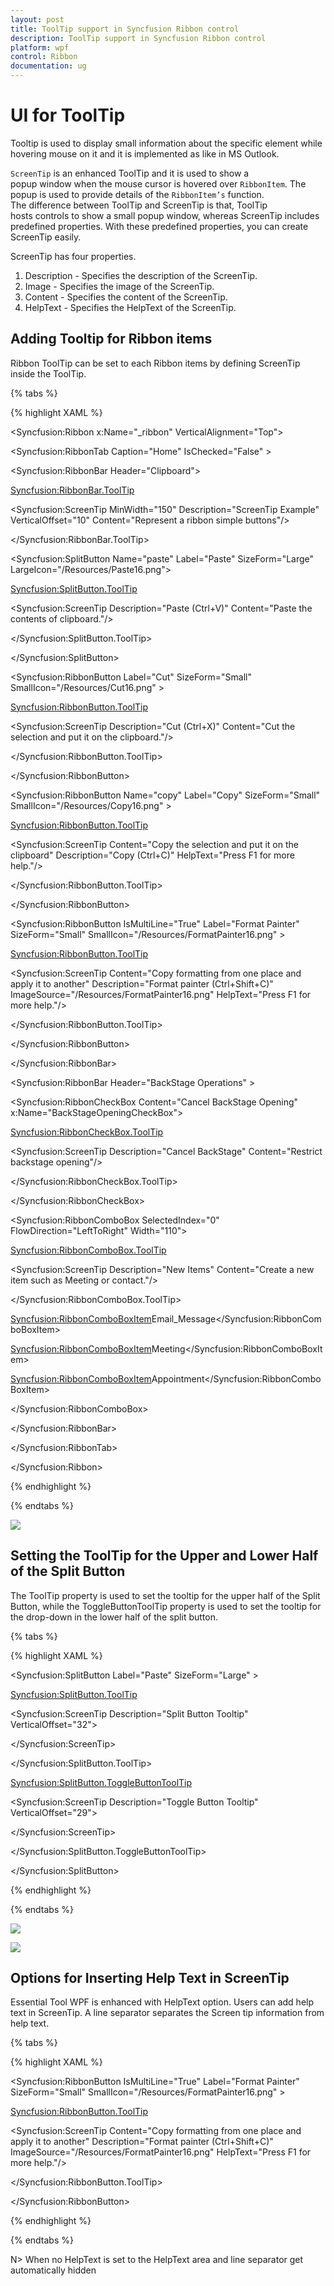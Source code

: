 ```yaml
---
layout: post
title: ToolTip support in Syncfusion Ribbon control
description: ToolTip support in Syncfusion Ribbon control
platform: wpf
control: Ribbon
documentation: ug
---
```

# UI for ToolTip

Tooltip is used to display small information about the specific element while hovering mouse on it and it is implemented as like in MS Outlook.

`ScreenTip` is an enhanced ToolTip and it is used to show a popup window when the mouse cursor is hovered over `RibbonItem`. The popup is used to provide details of the `RibbonItem’s` function. The difference between ToolTip and ScreenTip is that, ToolTip hosts controls to show a small popup window, whereas ScreenTip includes predefined properties. With these predefined properties, you can create ScreenTip easily.

ScreenTip has four properties.

1.	Description - Specifies the description of the ScreenTip.
2.	Image - Specifies the image of the ScreenTip.
3.	Content - Specifies the content of the ScreenTip.
4.	HelpText - Specifies the HelpText of the ScreenTip.


## Adding Tooltip for Ribbon items

Ribbon ToolTip  can be set to each Ribbon items by defining ScreenTip inside the ToolTip.

{% tabs %}

{% highlight XAML %}

<Syncfusion:Ribbon x:Name="_ribbon"   VerticalAlignment="Top">

<Syncfusion:RibbonTab  Caption="Home" IsChecked="False"  >

<Syncfusion:RibbonBar Header="Clipboard">

<Syncfusion:RibbonBar.ToolTip>

<Syncfusion:ScreenTip MinWidth="150" Description="ScreenTip Example" VerticalOffset="10" Content="Represent a ribbon simple buttons"/>

</Syncfusion:RibbonBar.ToolTip>

<Syncfusion:SplitButton  Name="paste" Label="Paste" SizeForm="Large"  LargeIcon="/Resources/Paste16.png">

<Syncfusion:SplitButton.ToolTip>

<Syncfusion:ScreenTip  Description="Paste (Ctrl+V)" Content="Paste the contents of clipboard."/>

</Syncfusion:SplitButton.ToolTip>

</Syncfusion:SplitButton>

<Syncfusion:RibbonButton   Label="Cut" SizeForm="Small"  SmallIcon="/Resources/Cut16.png" >

<Syncfusion:RibbonButton.ToolTip>

<Syncfusion:ScreenTip Description="Cut (Ctrl+X)" Content="Cut the selection and put it on the clipboard."/>

</Syncfusion:RibbonButton.ToolTip>

</Syncfusion:RibbonButton>

<Syncfusion:RibbonButton Name="copy"   Label="Copy" SizeForm="Small"   SmallIcon="/Resources/Copy16.png"  >

<Syncfusion:RibbonButton.ToolTip>

<Syncfusion:ScreenTip Content="Copy the selection and put it on the clipboard" Description="Copy (Ctrl+C)" HelpText="Press F1 for more help."/>

</Syncfusion:RibbonButton.ToolTip>

</Syncfusion:RibbonButton>

<Syncfusion:RibbonButton IsMultiLine="True"  Label="Format Painter" SizeForm="Small"  SmallIcon="/Resources/FormatPainter16.png" >

<Syncfusion:RibbonButton.ToolTip>

<Syncfusion:ScreenTip Content="Copy formatting from one place and apply it to another" Description="Format painter (Ctrl+Shift+C)" ImageSource="/Resources/FormatPainter16.png" HelpText="Press F1 for more help."/>

</Syncfusion:RibbonButton.ToolTip>

</Syncfusion:RibbonButton>

</Syncfusion:RibbonBar>

<Syncfusion:RibbonBar Header="BackStage Operations" >

<Syncfusion:RibbonCheckBox  Content="Cancel BackStage Opening" x:Name="BackStageOpeningCheckBox">

<Syncfusion:RibbonCheckBox.ToolTip>

<Syncfusion:ScreenTip Description="Cancel BackStage" Content="Restrict backstage opening"/>

</Syncfusion:RibbonCheckBox.ToolTip>

</Syncfusion:RibbonCheckBox>

<Syncfusion:RibbonComboBox SelectedIndex="0" FlowDirection="LeftToRight" Width="110">

<Syncfusion:RibbonComboBox.ToolTip>

<Syncfusion:ScreenTip Description="New Items" Content="Create a new item such as Meeting or contact."/>

</Syncfusion:RibbonComboBox.ToolTip>

<Syncfusion:RibbonComboBoxItem>Email_Message</Syncfusion:RibbonComboBoxItem>

<Syncfusion:RibbonComboBoxItem>Meeting</Syncfusion:RibbonComboBoxItem>

<Syncfusion:RibbonComboBoxItem>Appointment</Syncfusion:RibbonComboBoxItem>

</Syncfusion:RibbonComboBox>

</Syncfusion:RibbonBar>

</Syncfusion:RibbonTab>

</Syncfusion:Ribbon>

{% endhighlight %}

{% endtabs %}

![](UIforToolTip_images/UIforToolTip_img1.jpeg)


## Setting the ToolTip for the Upper and Lower Half of the Split Button

The ToolTip property is used to set the tooltip for the upper half of the Split Button, while the ToggleButtonToolTip property is used to set the tooltip for the drop-down in the lower half of the split button.

{% tabs %}

{% highlight XAML %}

<Syncfusion:SplitButton Label="Paste" SizeForm="Large" >

<Syncfusion:SplitButton.ToolTip>

<Syncfusion:ScreenTip Description="Split Button Tooltip" VerticalOffset="32">

<TextBlock Text="Top Tool Tip" />

</Syncfusion:ScreenTip>

</Syncfusion:SplitButton.ToolTip>

<Syncfusion:SplitButton.ToggleButtonToolTip>

<Syncfusion:ScreenTip Description="Toggle Button Tooltip" VerticalOffset="29">

<TextBlock Text="Bottom Tool Tip" />

</Syncfusion:ScreenTip>

</Syncfusion:SplitButton.ToggleButtonToolTip>

</Syncfusion:SplitButton>

{% endhighlight %}

{% endtabs %}

![](UIforToolTip_images/UIforToolTip_img2.jpeg)


![](UIforToolTip_images/UIforToolTip_img3.jpeg)


## Options for Inserting Help Text in ScreenTip

Essential Tool WPF is enhanced with HelpText option. Users can add help text in ScreenTip. A line separator separates the Screen tip information from help text.

{% tabs %}

{% highlight XAML %}

<Syncfusion:RibbonButton IsMultiLine="True"  Label="Format Painter" SizeForm="Small"  SmallIcon="/Resources/FormatPainter16.png" >

<Syncfusion:RibbonButton.ToolTip>

<Syncfusion:ScreenTip Content="Copy formatting from one place and apply it to another" Description="Format painter (Ctrl+Shift+C)" ImageSource="/Resources/FormatPainter16.png" HelpText="Press F1 for more help."/>

</Syncfusion:RibbonButton.ToolTip>

</Syncfusion:RibbonButton>

{% endhighlight %}

{% endtabs %}

N> When no HelpText is set to the HelpText area and line separator get automatically hidden
 

